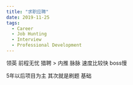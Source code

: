 ```yaml
---
title: "求职应聘"
date: 2019-11-25
tags:
  - Career
  - Job Hunting
  - Interview
  - Professional Development
---
```


领英 前程无忧 猎聘 > 内推 脉脉 速度比较快 boss慢

5年以后项目为主 其次就是刷题 基础